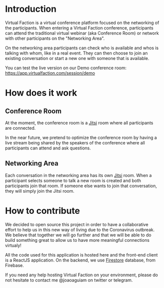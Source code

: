 # Introduction

Virtual Faction is a virtual conference platform focused on the networking of the participants. When entering a Virtual Faction conference, participants can attend the traditional virtual webinar (aka Conference Room) or network with other participants on the "Networking Area".

On the networking area participants can check who is available and whos is talking with whom, like in a real event. They can then choose to join an existing conversation or start a new one with someone that is available.

You can test the live version on our Demo conference room: https://app.virtualfaction.com/session/demo

# How does it work

## Conference Room

At the moment, the conference room is a [Jitsi](https://meet.jit.si/) room where all participants are connected.

In the near future, we pretend to optimize the conference room by having a live stream being shared by the speakers of the conference where all participants can attend and ask questions.

## Networking Area

Each conversation in the networking area has its own [Jitsi](https://meet.jit.si/) room. When a participant selects someone to talk a new room is created and both participants join that room. If someone else wants to join that conversation, they will simply join the Jitsi room.

# How to contribute

We decided to open source this project in order to have a collaborative effort to help us in this new way of living due to the Coronavirus outbreak. We believe that together we will go further and that we will be able to do build something great to allow us to have more meaningful connections virtualy!

All the code used for this application is hosted here and the front-end client is a ReactJS application. On the backend, we use [Firestore](https://firebase.google.com/docs/firestore) database, from Firebase.

If you need any help hosting Virtual Faction on your environment, please do not hesitate to contact me @joaoaguiam on twitter or telegram.
